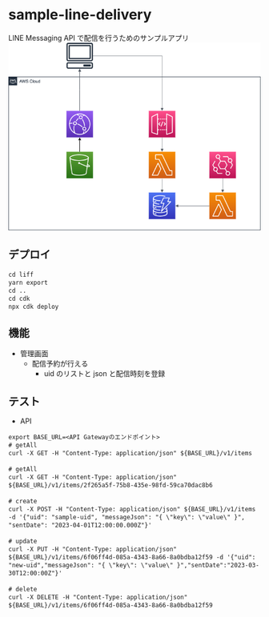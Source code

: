 # sample-line-delivery

LINE Messaging API で配信を行うためのサンプルアプリ
![](docs/archtecture.drawio.png)

## デプロイ

```
cd liff
yarn export
cd ..
cd cdk
npx cdk deploy
```

## 機能

- 管理画面
  - 配信予約が行える
    - uid のリストと json と配信時刻を登録

## テスト

- API

```bash:
export BASE_URL=<API Gatewayのエンドポイント>
# getAll
curl -X GET -H "Content-Type: application/json" ${BASE_URL}/v1/items

# getAll
curl -X GET -H "Content-Type: application/json" ${BASE_URL}/v1/items/2f265a5f-75b8-435e-98fd-59ca70dac8b6

# create
curl -X POST -H "Content-Type: application/json" ${BASE_URL}/v1/items -d '{"uid": "sample-uid", "messageJson": "{ \"key\": \"value\" }", "sentDate": "2023-04-01T12:00:00.000Z"}'

# update
curl -X PUT -H "Content-Type: application/json" ${BASE_URL}/v1/items/6f06ff4d-085a-4343-8a66-8a0bdba12f59 -d '{"uid": "new-uid","messageJson": "{ \"key\": \"value\" }","sentDate":"2023-03-30T12:00:00Z"}'

# delete
curl -X DELETE -H "Content-Type: application/json" ${BASE_URL}/v1/items/6f06ff4d-085a-4343-8a66-8a0bdba12f59
```
